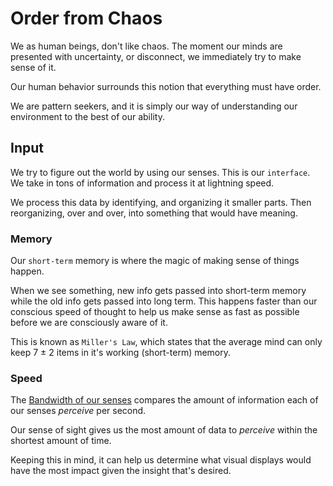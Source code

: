 # Order from Chaos

We as human beings, don't like chaos. The moment our minds are presented with uncertainty, or disconnect, we immediately try to make sense of it.

Our human behavior surrounds this notion that everything must have order.

We are pattern seekers, and it is simply our way of understanding our environment to the best of our ability.

## Input

We try to figure out the world by using our senses. This is our `interface`. We take in tons of information and process it at lightning speed.

We process this data by identifying, and organizing it smaller parts. Then reorganizing, over and over, into something that would have meaning.

### Memory

Our `short-term` memory is where the magic of making sense of things happen.

When we see something, new info gets passed into short-term memory while the old info gets passed into long term. This happens faster than our conscious speed of thought to help us make sense as fast as possible before we are consciously aware of it.

This is known as `Miller's Law`, which states that the average mind can only keep 7 ± 2 items in it's working (short-term) memory.

### Speed

The [Bandwidth of our senses](https://medium.com/@hasanoviz/visualization-principles-a8c6e46ddc5f) compares the amount of information each of our senses _perceive_ per second.

Our sense of sight gives us the most amount of data to _perceive_ within the shortest amount of time.

Keeping this in mind, it can help us determine what visual displays would have the most impact given the insight that's desired.
